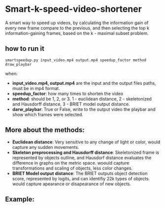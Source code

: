 # Smart-k-speed-video-shortener
A smart way to speed up videos, by calculating the information gain of every new frame compare to the previous, and then selecting the top k information-gaining frames, based on the k - maximal subset problem.
## how to run it
```
smartspeedup.py input_video.mp4 output.mp4 speedup_factor method draw_playbar
```
when:
- **input_video.mp4, output.mp4** are the input and the output files paths, must be in mp4 format.
- **speedup_factor**: how many times to shorten the video
- **method**: should be 1, 2, or 3. 1 - euclidean distance, 2 - skeletonized and Hausdorff distance, 3 - BRIET model output distance.
- **darw_playbar**: True or False, write to the output video the playbar and show which frames were selected.

## More about the methods:
- **Euclidean distance**: Very sensitive to any change of light or color, would capture any sudden movements.
- **Skeleton preprocessing and Hausdorff distance**: Skeletonized frame is represented by objects outline, and Hausdorf distance evaluates the difference in graphs on the metric space. woould capture transformations and scaling of objects, less color changes.
- **BRIET Model output distance**: The BRIET outputs object detection score, represented by logits, and can identifiy 22k types of objects. would capture apearance or disapearance of new objects.
## Example:


